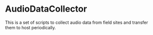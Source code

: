 # AudioDataCollector
This is a set of scripts to collect audio data from field sites and transfer them to host periodically.
